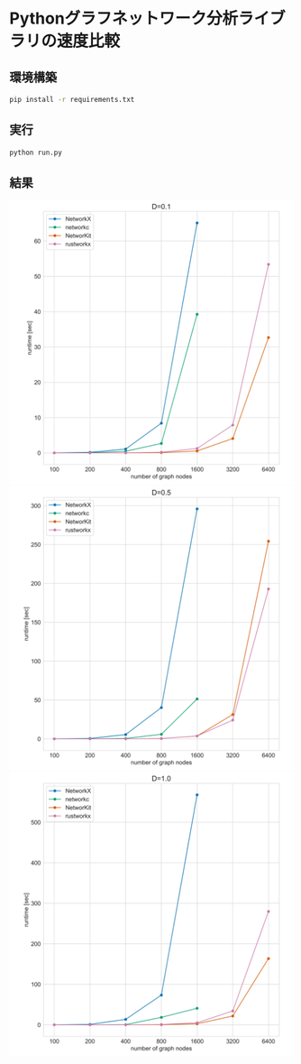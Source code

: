 # Pythonグラフネットワーク分析ライブラリの速度比較

## 環境構築
```bash
pip install -r requirements.txt
```

## 実行
```bash
python run.py
```

## 結果

![result01](result_d=0.1.png)
![result05](result_d=0.5.png)
![result10](result_d=1.0.png)

